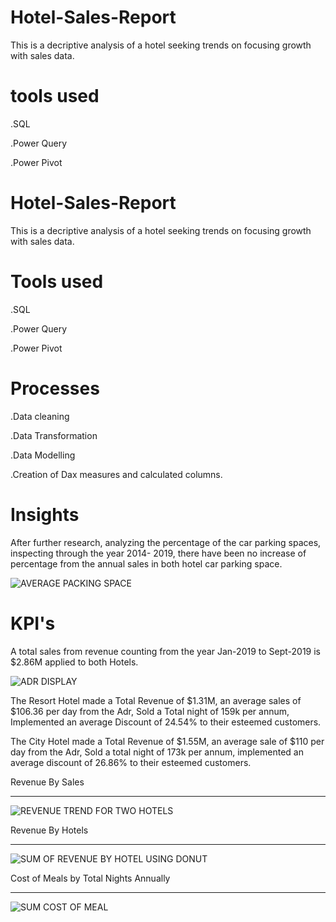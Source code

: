 # Hotel-Sales-Report
This is a decriptive analysis of a hotel seeking trends on focusing 
growth with sales data.

# tools used
.SQL

.Power Query

.Power Pivot

# Hotel-Sales-Report
This is a decriptive analysis of a hotel seeking trends on focusing 
growth with sales data.

# Tools used
.SQL

.Power Query

.Power Pivot

# Processes
.Data cleaning

.Data Transformation

.Data Modelling

.Creation of Dax measures 
and calculated columns.

# Insights
After further research, analyzing the percentage of the car parking spaces,
inspecting through the year 2014- 2019, there have been no increase of percentage
from the annual sales in both hotel car parking space.


![AVERAGE PACKING SPACE](https://github.com/Augustylo/Augustylo-Hotel-sales-analysis/assets/150853618/0ec66540-4576-4467-9add-76b51c52ea5e)

# KPI's
A total sales from revenue counting from the year Jan-2019 to Sept-2019 is $2.86M applied to both Hotels.

![ADR DISPLAY](https://github.com/Augustylo/Augustylo-Hotel-sales-analysis/assets/150853618/ccb740cf-bb96-46a5-a40f-c2bebd56e68b)


The Resort Hotel made a Total Revenue of $1.31M, an average sales of $106.36 per day from the Adr, Sold a
Total night of 159k per annum, Implemented an average Discount of 24.54% to their esteemed customers.

The City Hotel made a Total Revenue of $1.55M, an average sale of $110 per day from the Adr, 
Sold a total night of 173k per annum, implemented an average discount of 26.86% to their esteemed customers.


Revenue By Sales
_________________

![REVENUE TREND FOR TWO HOTELS](https://github.com/Augustylo/Augustylo-Hotel-sales-analysis/assets/150853618/7d09cb8b-5b5d-4c1c-b1c3-dd30208c1c9b)


Revenue By Hotels
__________________


![SUM OF REVENUE BY HOTEL USING DONUT](https://github.com/Augustylo/Augustylo-Hotel-sales-analysis/assets/150853618/d6046af8-5761-41cb-90eb-c3d65edb582c)



Cost of Meals by Total Nights Annually
_____________________________________


![SUM COST OF MEAL](https://github.com/Augustylo/Augustylo-Hotel-sales-analysis/assets/150853618/62dab3a4-9828-4be2-a7ad-2081ef5e58b5)















